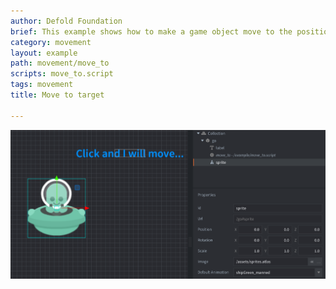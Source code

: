 ```yaml
---
author: Defold Foundation
brief: This example shows how to make a game object move to the position the user clicks.
category: movement
layout: example
path: movement/move_to
scripts: move_to.script
tags: movement
title: Move to target

---
```


![move_to](move_to.png)